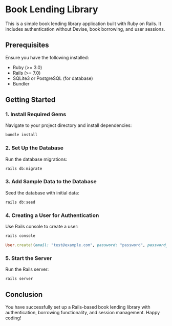 # Book Lending Library

This is a simple book lending library application built with Ruby on Rails. It includes authentication without Devise, book borrowing, and user sessions.

## Prerequisites

Ensure you have the following installed:

- Ruby (>= 3.0)
- Rails (>= 7.0)
- SQLite3 or PostgreSQL (for database)
- Bundler

## Getting Started

### 1. Install Required Gems

Navigate to your project directory and install dependencies:

```sh
bundle install
```

### 2. Set Up the Database

Run the database migrations:

```sh
rails db:migrate
```

### 3. Add Sample Data to the Database

Seed the database with initial data:

```sh
rails db:seed
```

### 4. Creating a User for Authentication

Use Rails console to create a user:

```sh
rails console
```

```ruby
User.create!(email: "test@example.com", password: "password", password_confirmation: "password")
```

### 5. Start the Server

Run the Rails server:

```sh
rails server
```

## Conclusion

You have successfully set up a Rails-based book lending library with authentication, borrowing functionality, and session management. Happy coding!
